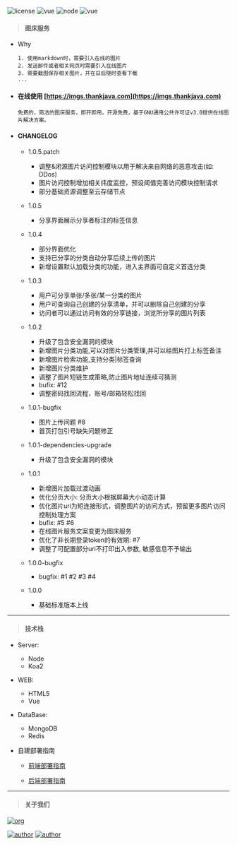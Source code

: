 ![license](https://img.shields.io/badge/license-GNU-100000.svg)
![vue](https://img.shields.io/badge/>-vue-lightred.svg)
![node](https://img.shields.io/badge/>-nodejs-green.svg)
![vue](https://img.shields.io/badge/>-koa2-blue.svg)

> #### 图床服务

- Why

    ```
    1. 使用markdown时，需要引入在线的图片
    2. 发送邮件或者相关网页时需要引入在线图片
    3. 需要截图保存相关图片，并在日后随时查看下载
    ...
    ```

- #### 在线使用 [https://imgs.thankjava.com](https://imgs.thankjava.com)

    ```
    免费的，简洁的图床服务，即开即用，开源免费，基于GNU通用公共许可证v3.0提供在线图片解决方案。
    ```

- #### CHANGELOG

    - 1.0.5.patch
        
        - 调整&闭源图片访问控制模块以用于解决来自网络的恶意攻击(如: DDos)
        - 图片访问控制增加相关纬度监控，预设阈值完善访问模块控制请求
        - 部分基础资源调整至云存储节点

    - 1.0.5

        - 分享界面展示分享者标注的标签信息

    - 1.0.4
        
        - 部分界面优化
        - 支持已分享的分类自动分享后续上传的图片
        - 新增设置默认加载分类的功能，进入主界面可自定义首选分类

    - 1.0.3
    
        - 用户可分享单张/多张/某一分类的图片
        - 用户可查询自己创建的分享清单，并可以删除自己创建的分享
        - 访问者可以通过访问有效的分享链接，浏览所分享的图片列表

    - 1.0.2
    
        - 升级了包含安全漏洞的模块
        - 新增图片分类功能,可以对图片分类管理,并可以给图片打上标签备注
        - 新增图片检索功能,支持分类|标签查询
        - 新增图片分类维护
        - 调整了图片短链生成策略,防止图片地址连续可猜测
        - bufix: #12
        - 调整密码找回流程，账号/邮箱轻松找回
    
    - 1.0.1-bugfix 
    
        - 图片上传问题 #8
        - 首页打包引号缺失问题修正
    
    - 1.0.1-dependencies-upgrade
    
        - 升级了包含安全漏洞的模块
    
    - 1.0.1
    
        - 新增图片加载过渡动画
        - 优化分页大小: 分页大小根据屏幕大小动态计算
        - 优化图片uri为短连接形式，调整图片的访问方式，预留更多图片访问控制处理方案
        - bufix: #5 #6
        - 在线图片服务文案变更为图床服务
        - 优化了非长期登录token的有效期: #7
        - 调整了可配置部分uri不打印出入参数, 敏感信息不予输出

    - 1.0.0-bugfix
     
        - bugfix: #1 #2 #3 #4

    - 1.0.0
    
        - 基础标准版本上线
---
> #### 技术栈
- Server:

    - Node
    - Koa2
            
- WEB:

    - HTML5
    - Vue
            
- DataBase:

    - MongoDB
    - Redis
- 自建部署指南

    - [前端部署指南](https://github.com/lazy-koala/imgs-upload-srv/blob/master/doc/deploy-web.md)

    - [后端部署指南](https://github.com/lazy-koala/imgs-upload-srv/blob/master/doc/deploy-srv.md)
---    
> #### 关于我们

[![org](https://img.shields.io/badge/org-@LazyKoala-yellow.svg)](https://github.com/lazy-koala/)

[![author](https://img.shields.io/badge/author-@qazyuan-blue.svg)](https://github.com/qazyuan/) [![author](https://img.shields.io/badge/author-@thankjava-blue.svg)](https://github.com/thankjava/)

